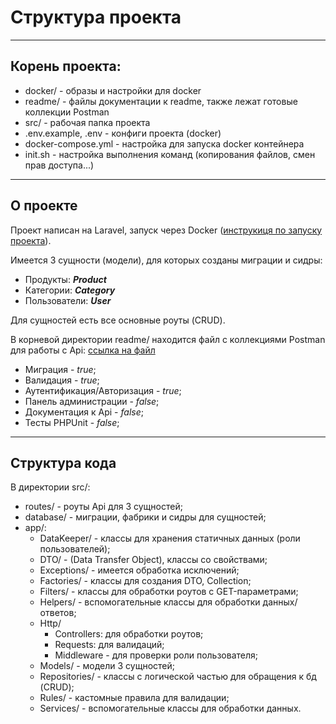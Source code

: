 # Структура проекта

***

## Корень проекта:

- docker/ - образы и настройки для docker
- readme/ - файлы документации к readme, также лежат готовые коллекции Postman
- src/ - рабочая папка проекта
- .env.example, .env - конфиги проекта (docker)
- docker-compose.yml - настройка для запуска docker контейнера
- init.sh - настройка выполнения команд (копирования файлов, смен прав доступа...)

***

## О проекте

Проект написан на Laravel, запуск через Docker ([инструкиця по запуску проекта](start.md)).

Имеется 3 сущности (модели), для которых созданы миграции и сидры:

- Продукты: _**Product**_
- Категории: **_Category_**
- Пользователи: **_User_**

Для сущностей есть все основные роуты (CRUD).

В корневой директории readme/ находится файл с коллекциями Postman для работы с Api:
[ссылка на файл](laravel-products.postman_collection.json)

* Миграция - _true_;
* Валидация - _true_;
* Аутентификация/Авторизация - _true_;
* Панель администрации - _false_;
* Документация к Api - _false_;
* Тесты PHPUnit - _false_;

***

## Структура кода

В директории src/:

* routes/ - роуты Api для 3 сущностей;
* database/ - миграции, фабрики и сидры для сущностей;
* app/:
    * DataKeeper/ - классы для хранения статичных данных (роли пользователей);
    * DTO/ - (Data Transfer Object), классы со свойствами;
    * Exceptions/ - имеется обработка исключений;
    * Factories/ - классы для создания DTO, Collection;
    * Filters/ - классы для обработки роутов с GET-параметрами;
    * Helpers/ - вспомогательные классы для обработки данных/ответов;
    * Http/
      - Controllers: для обработки роутов;
      - Requests: для валидаций;
      - Middleware - для проверки роли пользователя;
    * Models/ - модели 3 сущностей;
    * Repositories/ - классы с логической частью для обращения к бд (CRUD);
    * Rules/ - кастомные правила для валидации;
    * Services/ - вспомогательные классы для обработки данных.
